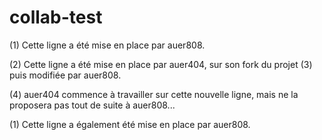 # collab-test

(1) Cette ligne a été mise en place par auer808.

(2) Cette ligne a été mise en place par auer404, sur son fork du projet (3) puis modifiée par auer808.

(4) auer404 commence à travailler sur cette nouvelle ligne, mais ne la proposera pas tout de suite à auer808...

(1) Cette ligne a également été mise en place par auer808.
